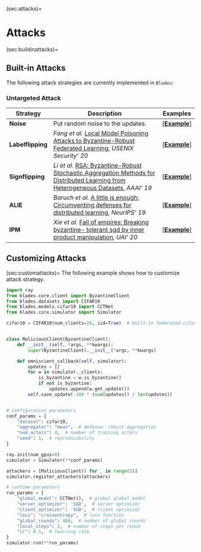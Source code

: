 (sec:attacks)=

# Attacks

(sec:buildinattacks)=

## Built-in Attacks

The following attack strategies are currently implemented in `Blades`:

### Untargeted Attack

| Strategy          | Description                                                                                                                                                                                         | Examples                                                                                                        |
| ----------------- | --------------------------------------------------------------------------------------------------------------------------------------------------------------------------------------------------- | --------------------------------------------------------------------------------------------------------------- |
| **Noise**         | Put random noise to the updates.                                                                                                                                                                    | [\[**Example**\]](https://github.com/bladesteam/blades/blob/master/src/blades/attackers/noiseclient.py)         |
| **Labelflipping** | *Fang et al.* [Local Model Poisoning Attacks to Byzantine-Robust Federated Learning](https://www.usenix.org/conference/usenixsecurity20/presentation/fang), *USENIX Security' 20*                   | [\[**Example**\]](https://github.com/bladesteam/blades/blob/master/src/blades/attackers/labelflippingclient.py) |
| **Signflipping**  | *Li et al.* [RSA: Byzantine-Robust Stochastic Aggregation Methods for Distributed Learning from Heterogeneous Datasets](https://ojs.aaai.org/index.php/AAAI/article/view/3968), *AAAI' 19*          | [\[**Example**\]](https://github.com/bladesteam/blades/blob/master/src/blades/attackers/signflippingclient.py)  |
| **ALIE**          | *Baruch et al.* [A little is enough: Circumventing defenses for distributed learning](https://proceedings.neurips.cc/paper/2019/hash/ec1c59141046cd1866bbbcdfb6ae31d4-Abstract.html), *NeurIPS' 19* | [\[**Example**\]](https://github.com/bladesteam/blades/blob/master/src/blades/attackers/alieclient.py)          |
| **IPM**           | *Xie et al.* [Fall of empires: Breaking byzantine- tolerant sgd by inner product manipulation](https://arxiv.org/abs/1903.03936), *UAI' 20*                                                         | [\[**Example**\]](https://github.com/bladesteam/blades/blob/master/src/blades/attackers/ipmclient.py)           |

## Customizing Attacks

(sec:customattacks)=
The following example shows how to customize attack strategy.

```python
import ray
from blades.core.client import ByzantineClient
from blades.datasets import CIFAR10
from blades.models.cifar10 import CCTNet
from blades.core.simulator import Simulator

cifar10 = CIFAR10(num_clients=20, iid=True)  # built-in federated cifar10 dataset


class MaliciousClient(ByzantineClient):
    def __init__(self, *args, **kwargs):
        super(ByzantineClient).__init__(*args, **kwargs)

    def omniscient_callback(self, simulator):
        updates = []
        for w in simulator._clients:
            is_byzantine = w.is_byzantine()
            if not is_byzantine:
                updates.append(w.get_update())
        self.save_update(-100 * (sum(updates)) / len(updates))


# configuration parameters
conf_params = {
    "dataset": cifar10,
    "aggregator": "mean",  # defense: robust aggregation
    "num_actors": 4,  # number of training actors
    "seed": 1,  # reproducibility
}

ray.init(num_gpus=0)
simulator = Simulator(**conf_params)

attackers = [MaliciousClient() for _ in range(5)]
simulator.register_attackers(attackers)

# runtime parameters
run_params = {
    "global_model": CCTNet(),  # global global_model
    "server_optimizer": 'SGD',  # server optimizer
    "client_optimizer": 'SGD',  # client optimizer
    "loss": "crossentropy",  # loss function
    "global_rounds": 400,  # number of global rounds
    "local_steps": 2,  # number of steps per round
    "lr": 0.1,  # learning rate
}
simulator.run(**run_params)

```
